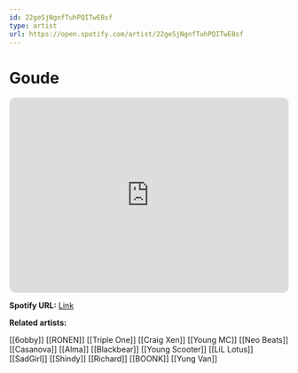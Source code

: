 ```yaml
---
id: 22geSjNgnfTuhPQITwE8sf
type: artist
url: https://open.spotify.com/artist/22geSjNgnfTuhPQITwE8sf
---
```

# Goude

<iframe style="border-radius:12px" src="https://open.spotify.com/embed/artist/22geSjNgnfTuhPQITwE8sf" width="100%" height="352" frameBorder="0" allowfullscreen="" allow="autoplay; clipboard-write; encrypted-media; fullscreen; picture-in-picture" loading="lazy"></iframe>

**Spotify URL:** [Link](https://open.spotify.com/artist/22geSjNgnfTuhPQITwE8sf)

**Related artists:**

[[6obby]]
[[RONEN]]
[[Triple One]]
[[Craig Xen]]
[[Young MC]]
[[Neo Beats]]
[[Casanova]]
[[Alma]]
[[Blackbear]]
[[Young Scooter]]
[[LiL Lotus]]
[[SadGirl]]
[[Shindy]]
[[Richard]]
[[BOONK]]
[[Yung Van]]
